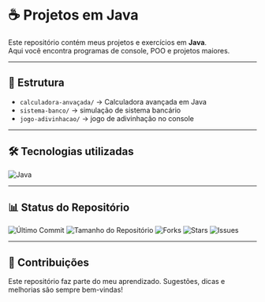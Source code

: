 # ☕ Projetos em Java

Este repositório contém meus projetos e exercícios em **Java**.  
Aqui você encontra programas de console, POO e projetos maiores.

---

## 📂 Estrutura
- `calculadora-anvaçada/` → Calculadora avançada em Java  
- `sistema-banco/` → simulação de sistema bancário  
- `jogo-adivinhacao/` → jogo de adivinhação no console  
---

## 🛠️ Tecnologias utilizadas
![Java](https://img.shields.io/badge/Java-ED8B00?style=for-the-badge&logo=openjdk&logoColor=white)


---

## 📊 Status do Repositório
![Último Commit](https://img.shields.io/github/last-commit/natanaelrb/java-projects?label=Último%20Commit&color=1E90FF&style=for-the-badge)
![Tamanho do Repositório](https://img.shields.io/github/repo-size/natanaelrb/java-projects?label=Tamanho&color=FF69B4&style=for-the-badge)
![Forks](https://img.shields.io/github/forks/natanaelrb/java-projects?label=Forks&color=4CAF50&style=for-the-badge)
![Stars](https://img.shields.io/github/stars/natanaelrb/java-projects?label=Estrelas&color=FFD700&style=for-the-badge)
![Issues](https://img.shields.io/github/issues/natanaelrb/java-projects?label=Issues&color=FF4500&style=for-the-badge)



---

## 🤝 Contribuições
Este repositório faz parte do meu aprendizado. Sugestões, dicas e melhorias são sempre bem-vindas!

